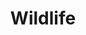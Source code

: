 ---
draft: true
title: Wildlife
description: 'Wildlife at Chattahoochee Forest National Fish Hatchery.'
query: 'Chattahoochee Forest National Fish Hatchery'
section: wildlife
type: field-station
nav: Wildlife
tags:
    - 'Chattahoochee Forest National Fish Hatchery'
updated: 'August 22nd, 2018'
---